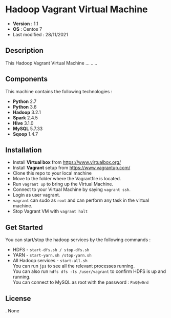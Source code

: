 # Hadoop Vagrant Virtual Machine

* **Version** : 1.1
* **OS** : Centos 7
* Last modified : 28/11/2021 

## Description
This Hadoop Vagrant Virtual Machine ...
..
..  

## Components
This machine contains the following technologies :
* **Python** 2.7
* **Python** 3.6
* **Hadoop** 3.2.1
* **Spark** 2.4.5
* **Hive** 3.1.0
* **MySQL** 5.7.33
* **Sqoop** 1.4.7

## Installation
* Install **Virtual box** from https://www.virtualbox.org/
* Install **Vagrant** setup from https://www.vagrantup.com/
* Clone this repo to your local machine
* Move to the folder where the Vagrantfile is located.
* Run ``vagrant up`` to bring up the Virtual Machine.
* Connect to your Virtual Machine by saying ``vagrant ssh``.
* Login as user vagrant.
* ``vagrant`` can sudo as ``root`` and can perform any task in the virtual machine.
* Stop Vagrant VM with ``vagrant halt``

## Get Started
You can start/stop the hadoop services by the following commands : 
* HDFS - ``start-dfs.sh / stop-dfs.sh``
* YARN - ``start-yarn.sh /stop-yarn.sh``  
* All Hadoop services - ``start-all.sh``  
You can run ``jps`` to see all the relevant processes running.  
You can also run ``hdfs dfs -ls /user/vagrant`` to confirm HDFS is up and running.  
You can connect to MySQL as root with the password : ``Pa$$w0rd``  

## License
. None
